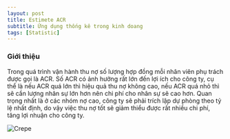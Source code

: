 ```yaml
---
layout: post
title: Estimete ACR
subtitle: Ứng dụng thống kê trong kinh doang
tags: [Statistic]
---
```



### Giới thiệu

Trong quá trình vận hành thu nợ số lượng hợp đồng mỗi nhân viên phụ trách được gọi là ACR.  Số ACR có ảnh hưởng rất lớn đến lợi ích cho công ty, cụ thể là nếu ACR quá lớn thì hiệu quả thu nợ không cao, nếu ACR quá nhỏ thì sẽ cần lượng nhân sự lớn hơn nên chi phí cho nhân sự sẽ cao hơn. Quan trọng nhất là ở các nhóm nợ cao, công ty sẽ phải trích lập dự phòng theo tỷ lệ nhất định, do vậy việc thu nợ tốt sẽ giảm thiểu được rất nhiều chi phí, tăng lợi nhuận cho công ty.

![Crepe](https://raw.githubusercontent.com/minmax49/minmax49.github.io/master/img/statistic0.png)

